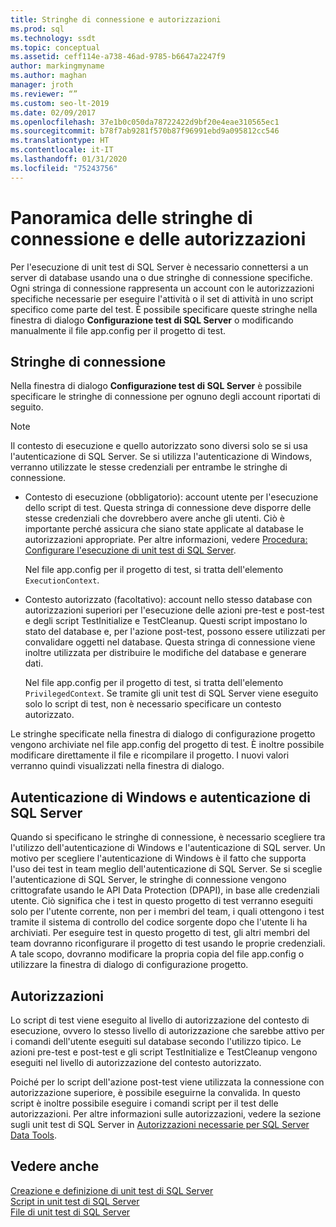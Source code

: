 ```yaml
---
title: Stringhe di connessione e autorizzazioni
ms.prod: sql
ms.technology: ssdt
ms.topic: conceptual
ms.assetid: ceff114e-a738-46ad-9785-b6647a2247f9
author: markingmyname
ms.author: maghan
manager: jroth
ms.reviewer: “”
ms.custom: seo-lt-2019
ms.date: 02/09/2017
ms.openlocfilehash: 37e1b0c050da78722422d9bf20e4eae310565ec1
ms.sourcegitcommit: b78f7ab9281f570b87f96991ebd9a095812cc546
ms.translationtype: HT
ms.contentlocale: it-IT
ms.lasthandoff: 01/31/2020
ms.locfileid: "75243756"
---
```

# <a name="overview-of-connection-strings-and-permissions"></a>Panoramica delle stringhe di connessione e delle autorizzazioni

Per l'esecuzione di unit test di SQL Server è necessario connettersi a un server di database usando una o due stringhe di connessione specifiche. Ogni stringa di connessione rappresenta un account con le autorizzazioni specifiche necessarie per eseguire l'attività o il set di attività in uno script specifico come parte del test. È possibile specificare queste stringhe nella finestra di dialogo **Configurazione test di SQL Server** o modificando manualmente il file app.config per il progetto di test.  
  
## <a name="connection-strings"></a>Stringhe di connessione  
Nella finestra di dialogo **Configurazione test di SQL Server** è possibile specificare le stringhe di connessione per ognuno degli account riportati di seguito.  
  
> [!NOTE]  
> Il contesto di esecuzione e quello autorizzato sono diversi solo se si usa l'autenticazione di SQL Server. Se si utilizza l'autenticazione di Windows, verranno utilizzate le stesse credenziali per entrambe le stringhe di connessione.  
  
-   Contesto di esecuzione (obbligatorio): account utente per l'esecuzione dello script di test. Questa stringa di connessione deve disporre delle stesse credenziali che dovrebbero avere anche gli utenti. Ciò è importante perché assicura che siano state applicate al database le autorizzazioni appropriate. Per altre informazioni, vedere [Procedura: Configurare l'esecuzione di unit test di SQL Server](../ssdt/how-to-configure-sql-server-unit-test-execution.md).  
  
    Nel file app.config per il progetto di test, si tratta dell'elemento `ExecutionContext`.  
  
-   Contesto autorizzato (facoltativo): account nello stesso database con autorizzazioni superiori per l'esecuzione delle azioni pre-test e post-test e degli script TestInitialize e TestCleanup. Questi script impostano lo stato del database e, per l'azione post-test, possono essere utilizzati per convalidare oggetti nel database. Questa stringa di connessione viene inoltre utilizzata per distribuire le modifiche del database e generare dati.  
  
    Nel file app.config per il progetto di test, si tratta dell'elemento `PrivilegedContext`. Se tramite gli unit test di SQL Server viene eseguito solo lo script di test, non è necessario specificare un contesto autorizzato.  
  
Le stringhe specificate nella finestra di dialogo di configurazione progetto vengono archiviate nel file app.config del progetto di test. È inoltre possibile modificare direttamente il file e ricompilare il progetto. I nuovi valori verranno quindi visualizzati nella finestra di dialogo.  
  
## <a name="windows-authentication-versus-sql-server-authentication"></a>Autenticazione di Windows e autenticazione di SQL Server  
Quando si specificano le stringhe di connessione, è necessario scegliere tra l'utilizzo dell'autenticazione di Windows e l'autenticazione di SQL server. Un motivo per scegliere l'autenticazione di Windows è il fatto che supporta l'uso dei test in team meglio dell'autenticazione di SQL Server. Se si sceglie l'autenticazione di SQL Server, le stringhe di connessione vengono crittografate usando le API Data Protection (DPAPI), in base alle credenziali utente. Ciò significa che i test in questo progetto di test verranno eseguiti solo per l'utente corrente, non per i membri del team, i quali ottengono i test tramite il sistema di controllo del codice sorgente dopo che l'utente li ha archiviati. Per eseguire test in questo progetto di test, gli altri membri del team dovranno riconfigurare il progetto di test usando le proprie credenziali. A tale scopo, dovranno modificare la propria copia del file app.config o utilizzare la finestra di dialogo di configurazione progetto.  
  
## <a name="permissions"></a>Autorizzazioni  
Lo script di test viene eseguito al livello di autorizzazione del contesto di esecuzione, ovvero lo stesso livello di autorizzazione che sarebbe attivo per i comandi dell'utente eseguiti sul database secondo l'utilizzo tipico. Le azioni pre-test e post-test e gli script TestInitialize e TestCleanup vengono eseguiti nel livello di autorizzazione del contesto autorizzato.  
  
Poiché per lo script dell'azione post-test viene utilizzata la connessione con autorizzazione superiore, è possibile eseguirne la convalida. In questo script è inoltre possibile eseguire i comandi script per il test delle autorizzazioni. Per altre informazioni sulle autorizzazioni, vedere la sezione sugli unit test di SQL Server in [Autorizzazioni necessarie per SQL Server Data Tools](../ssdt/required-permissions-for-sql-server-data-tools.md).  
  
## <a name="see-also"></a>Vedere anche  
[Creazione e definizione di unit test di SQL Server](../ssdt/creating-and-defining-sql-server-unit-tests.md)  
[Script in unit test di SQL Server](../ssdt/scripts-in-sql-server-unit-tests.md)  
[File di unit test di SQL Server](../ssdt/sql-server-unit-test-files.md)  
  
